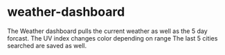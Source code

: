 # weather-dashboard

The Weather dashboard pulls the current weather as well as the 5 day forcast.
The UV index changes color depending on range
The last 5 cities searched are saved as well. 

